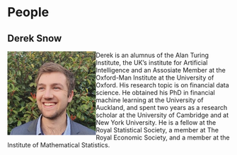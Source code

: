 # People

## Derek Snow

<img src="img/personal.jpg" align="left" width="200"/>

Derek is an alumnus of the Alan Turing Institute, the UK’s institute for Artificial Intelligence and an Assosiate Member at the Oxford-Man Institute at the University of Oxford. His research topic is on financial data science. He obtained his PhD in financial machine learning at the University of Auckland, and spent two years as a research scholar at the University of Cambridge and at New York University. He is a fellow at the Royal Statistical Society, a member at The Royal Economic Society, and a member at the Institute of Mathematical Statistics.
